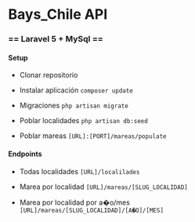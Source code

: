 Bays_Chile API
==========

### == Laravel 5 + MySql ==

#### Setup

- Clonar repositorio

- Instalar aplicación `composer update`

- Migraciones `php artisan migrate`

- Poblar localidades `php artisan db:seed `

- Poblar mareas `[URL]:[PORT]/mareas/populate`

#### Endpoints

- Todas localidades `[URL]/localilades`

- Marea por localidad `[URL]/mareas/[SLUG_LOCALIDAD]`

- Marea por localidad por a�o/mes `[URL]/mareas/[SLUG_LOCALIDAD]/[A�O]/[MES]`